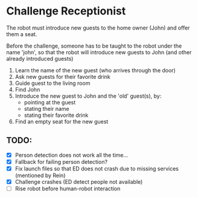 # Challenge Receptionist

The robot must introduce new guests to the home owner (John) and offer them a seat.

Before the challenge, someone has to be taught to the robot under the name 'john',
so that the robot will introduce new guests to John (and other already introduced guests)

1. Learn the name of the new guest (who arrives through the door)
2. Ask new guests for their favorite drink
3. Guide guest to the living room
4. Find John
5. Introduce the new guest to John and the 'old' guest(s), by:
    - pointing at the guest
    - stating their name
    - stating their favorite drink
6. Find an empty seat for the new guest

## TODO:
- [x] Person detection does not work all the time...
- [x] Fallback for failing person detection?
- [x] Fix launch files so that ED does not crash due to missing services (mentioned by Rein)
- [x] Challenge crashes (ED detect people not available)
- [ ] Rise robot before human-robot interaction
